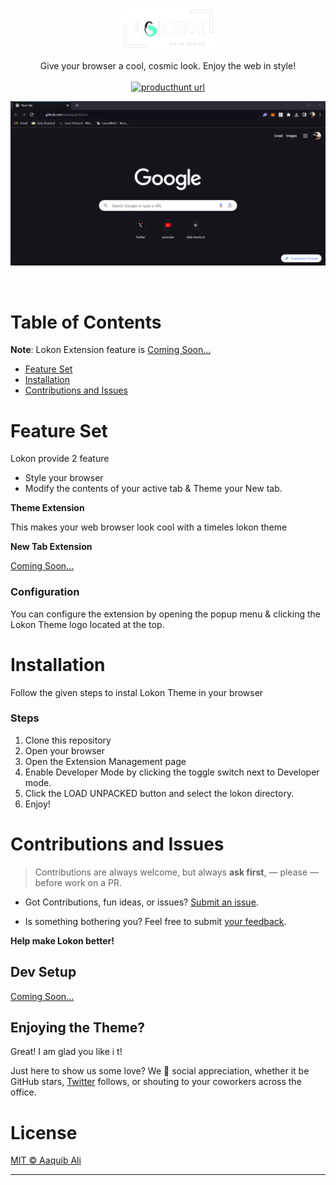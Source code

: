 <br>
<p align="center">
  <img src="https://github.com/aliaaquib/assets/blob/main/images/lokon-theme/lokon-dark-logo.png?raw=true" alt="Lokon Theme" width="30%" />
</p>

<!-- <p align="center">Give your web browse a cool look with a timeless dark theme.</p> -->

<p align="center"> 
Give your browser a cool, cosmic look. Enjoy the web in style!
  <br><br>
  <!-- ProductHunt -->
  <a href="https://www.producthunt.com/posts/aura-theme">
    <img alt="producthunt url" src="https://img.shields.io/badge/vote%20on-producthunt-1C1E26?style=for-the-badge&labelColor=1C1E26&color=61ffca">
  </a>
</p>

<p align="center">
  <img alt="preview" src="https://github.com/aliaaquib/assets/blob/main/images/lokon-theme/chrome-preview.png?raw=true" >
</p>

<br/>

# Table of Contents

**Note**: Lokon Extension feature is [Coming Soon...](#)

- [Feature Set](#feature-set)
- [Installation](#installation)
  <!-- - [Google Chrome](#google-chrome)
  - [Microsoft Edge](#microsoft-edge)
  - [Brave](#brave) -->
- [Contributions and Issues](#contributions-and-issues)

    
# Feature Set

Lokon provide 2 feature 
  - Style your browser
  - Modify the contents of your active tab & Theme your New tab.

**Theme Extension**

This makes your web browser look cool with a timeles lokon theme

**New Tab Extension**

[Coming Soon...](#)

<!-- This extension overrides your New Tab, and replaces it with a tab whose background has the official Doki Theme asset.
It also can inject styles into ever tab to theme the: Scroll Bar & Selection text, to match your selected theme. -->

### Configuration

You can configure the extension by opening the popup menu & clicking the Lokon Theme logo located at the top.

# Installation

Follow the given steps to instal Lokon Theme in your browser

<!-- We have to provide vide for better understanding -->

### Steps
1. Clone this repository
1. Open your browser
1. Open the Extension Management page
1. Enable Developer Mode by clicking the toggle switch next to Developer mode.
1. Click the LOAD UNPACKED button and select the lokon directory.
1. Enjoy!


# Contributions and Issues

> Contributions are always welcome, but always **ask first**, — please — before work on a PR.

- Got Contributions, fun ideas, or issues? [Submit an issue](https://github.com/aliaaquib/lokon/issues/new).  

- Is something bothering you? Feel free to submit [your feedback](https://github.com/aliaaquib/lokon/issues/new).

**Help make Lokon better!**

## Dev Setup
[Coming Soon...](#)

## Enjoying the Theme?
Great! I am glad you like i t!

Just here to show us some love? We 💛 social appreciation, whether it be GitHub stars, [Twitter](https://twitter.com/imaaquibali) follows, or shouting to your coworkers across the office.

# License

[MIT © Aaquib Ali](https://github.com/aliaaquib/assets/blob/main/LICENSE)

---

